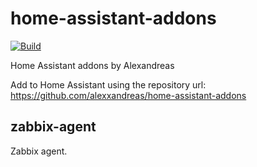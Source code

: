 # home-assistant-addons

[![Build](https://github.com/alexxandreas/home-assistant-addons/workflows/Build/badge.svg)](https://github.com/alexxandreas/home-assistant-addons/actions?query=workflow%3ABuild)

Home Assistant addons by Alexandreas

Add to Home Assistant using the repository url: 
https://github.com/alexxandreas/home-assistant-addons


## zabbix-agent

Zabbix agent.
